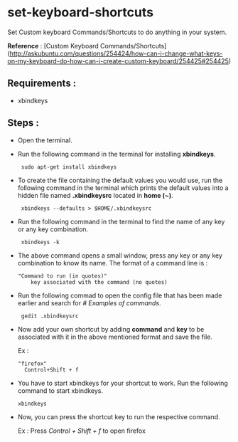 # set-keyboard-shortcuts
Set Custom keyboard Commands/Shortcuts to do anything in your system.

**Reference** : [Custom Keyboard Commands/Shortcuts]         (http://askubuntu.com/questions/254424/how-can-i-change-what-keys-on-my-keyboard-do-how-can-i-create-custom-keyboard/254425#254425)

## Requirements :

* xbindkeys

## Steps :

* Open the terminal.
* Run the following command in the terminal for installing **xbindkeys**.

  ```  sudo apt-get install xbindkeys  ```
  
* To create the file containing the default values you would use, run the following command in the terminal 
which prints the default values into a hidden file named **.xbindkeysrc** located in **home (~)**.

  ```  xbindkeys --defaults > $HOME/.xbindkeysrc  ```
* Run the following command in the terminal to find the name of any key or any key combination. 

  ```  xbindkeys -k  ```
* The above command opens a small window, press any key or any key combination to know its name. The format of a command line is :
  
  ```  
  "Command to run (in quotes)"
      key associated with the command (no quotes)  
  ```
* Run the following commad to open the config file that has been made earlier and search for *# Examples of commands*.

  ```  gedit .xbindkeysrc  ```
* Now add your own shortcut by adding **command** and **key** to be associated with it in the above mentioned format and save the file. 

  Ex :

  ``` 
  "firefox"
    Control+Shift + f
  ```
* You have to start xbindkeys for your shortcut to work. Run the following command to start xbindkeys.

  ``` xbindkeys ```
* Now, you can press the shortcut key to run the respective command. 
  
  Ex : Press *Control + Shift + f* to open firefox

